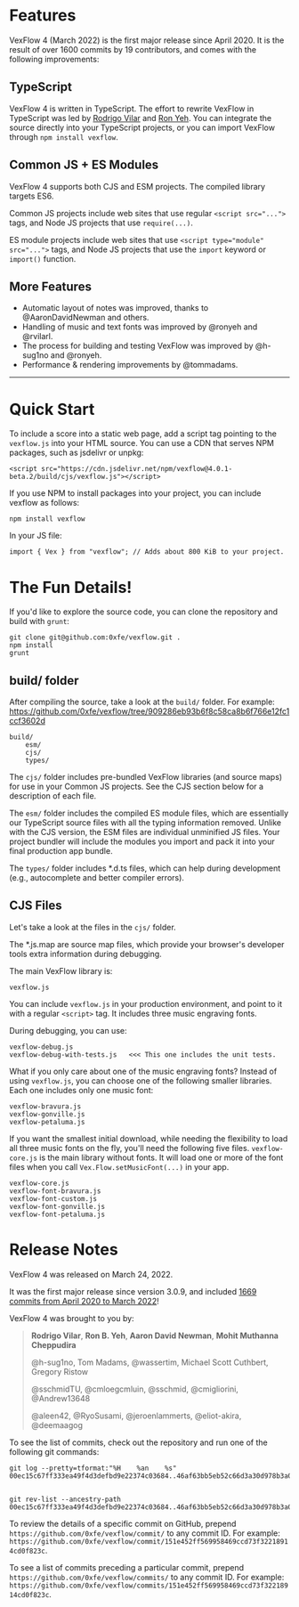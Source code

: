 # Features

VexFlow 4 (March 2022) is the first major release since April 2020. It is the result of over 1600 commits by 19 contributors, and comes with the following improvements:

## TypeScript

VexFlow 4 is written in TypeScript. The effort to rewrite VexFlow in TypeScript was led by [Rodrigo Vilar](https://github.com/rvilarl) and [Ron Yeh](https://github.com/ronyeh). You can integrate the source directly into your TypeScript projects, or you can import VexFlow through `npm install vexflow`.

## Common JS + ES Modules

VexFlow 4 supports both CJS and ESM projects. The compiled library targets ES6.

Common JS projects include web sites that use regular `<script src="...">` tags, and Node JS projects that use `require(...)`.

ES module projects include web sites that use `<script type="module" src="...">` tags, and Node JS projects that use the `import` keyword or `import()` function.

## More Features
* Automatic layout of notes was improved, thanks to @AaronDavidNewman and others.
* Handling of music and text fonts was improved by @ronyeh and @rvilarl.
* The process for building and testing VexFlow was improved by @h-sug1no and @ronyeh.
* Performance & rendering improvements by @tommadams.

***


# Quick Start

To include a score into a static web page, add a script tag pointing to the `vexflow.js` into your HTML source. You can use a CDN that serves NPM packages, such as jsdelivr or unpkg:

```
<script src="https://cdn.jsdelivr.net/npm/vexflow@4.0.1-beta.2/build/cjs/vexflow.js"></script>
```

If you use NPM to install packages into your project, you can include vexflow as follows:

```
npm install vexflow
```

In your JS file:

```
import { Vex } from "vexflow"; // Adds about 800 KiB to your project.
```

# The Fun Details!

If you'd like to explore the source code, you can clone the repository and build with `grunt`:

```
git clone git@github.com:0xfe/vexflow.git .
npm install
grunt
```

## build/ folder

After compiling the source, take a look at the `build/` folder. For example: https://github.com/0xfe/vexflow/tree/909286eb93b6f8c58ca8b6f766e12fc1ccf3602d

```
build/
    esm/
    cjs/
    types/
```

The `cjs/` folder includes pre-bundled VexFlow libraries (and source maps) for use in your Common JS projects. See the CJS section below for a description of each file.

The `esm/` folder includes the compiled ES module files, which are essentially our TypeScript source files with all the typing information removed. Unlike with the CJS version, the ESM files are individual unminified JS files. Your project bundler will include the modules you import and pack it into your final production app bundle.

The `types/` folder includes \*.d.ts files, which can help during development (e.g., autocomplete and better compiler errors).

## CJS Files

Let's take a look at the files in the `cjs/` folder.

The \*.js.map are source map files, which provide your browser's developer tools extra information during debugging.

The main VexFlow library is:

```
vexflow.js
```

You can include `vexflow.js` in your production environment, and point to it with a regular `<script>` tag. It includes three music engraving fonts.

During debugging, you can use:

```
vexflow-debug.js
vexflow-debug-with-tests.js   <<< This one includes the unit tests.
```

What if you only care about one of the music engraving fonts? Instead of using `vexflow.js`, you can choose one of the following smaller libraries. Each one includes only one music font:

```
vexflow-bravura.js
vexflow-gonville.js
vexflow-petaluma.js
```

If you want the smallest initial download, while needing the flexibility to load all three music fonts on the fly, you'll need the following five files. `vexflow-core.js` is the main library without fonts. It will load one or more of the font files when you call `Vex.Flow.setMusicFont(...)` in your app.

```
vexflow-core.js
vexflow-font-bravura.js
vexflow-font-custom.js
vexflow-font-gonville.js
vexflow-font-petaluma.js
```

# Release Notes

VexFlow 4 was released on March 24, 2022.

It was the first major release since version 3.0.9, and included [1669 commits from April 2020 to March 2022](https://github.com/0xfe/vexflow/compare/00ec15c67ff333ea49f4d3defbd9e22374c03684...cb8a4ffe04863c63b2b7711c6f7d1872a619bc70)!

VexFlow 4 was brought to you by:

> **Rodrigo Vilar**, **Ron B. Yeh**, **Aaron David Newman**, **Mohit Muthanna Cheppudira**
> 
> @h-sug1no, Tom Madams, @wassertim, Michael Scott Cuthbert, Gregory Ristow
> 
> @sschmidTU, @cmloegcmluin, @sschmid, @cmigliorini, @Andrew13648
> 
> @aleen42, @RyoSusami, @jeroenlammerts, @eliot-akira, @deemaagog 

To see the list of commits, check out the repository and run one of the following git commands:

```
git log --pretty=tformat:"%H    %an    %s"  00ec15c67ff333ea49f4d3defbd9e22374c03684..46af63bb5eb52c66d3a30d978b3a08d04eecf5c6


git rev-list --ancestry-path 00ec15c67ff333ea49f4d3defbd9e22374c03684..46af63bb5eb52c66d3a30d978b3a08d04eecf5c6
```

To review the details of a specific commit on GitHub, prepend `https://github.com/0xfe/vexflow/commit/` to any commit ID. For example: `https://github.com/0xfe/vexflow/commit/151e452ff569958469ccd73f32218914cd0f823c`.

To see a list of commits preceding a particular commit, prepend `https://github.com/0xfe/vexflow/commits/` to any commit ID. For example: `https://github.com/0xfe/vexflow/commits/151e452ff569958469ccd73f32218914cd0f823c`.